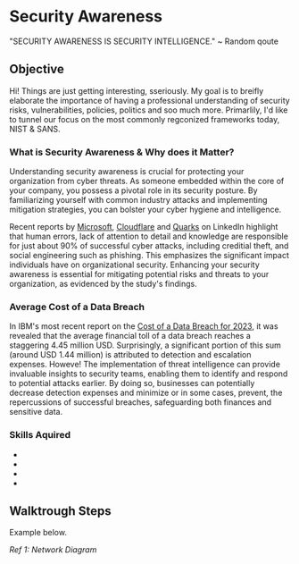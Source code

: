 # Security Awareness
 "SECURITY AWARENESS IS SECURITY INTELLIGENCE." ~ Random qoute

## Objective

Hi! Things are just getting interesting, sseriously. My goal is to breifly elaborate the importance of having a professional understanding of security risks, vulnerabilities, policies, politics and soo much more. Primarlily, I'd like to tunnel our focus on the most commonly regconized frameworks today, NIST & SANS.

### What is Security Awareness & Why does it Matter?

Understanding security awareness is crucial for protecting your organization from cyber threats. As someone embedded within the core of your company, you possess a pivotal role in its security posture. By familiarizing yourself with common industry attacks and implementing mitigation strategies, you can bolster your cyber hygiene and intelligence.

Recent reports by <a href="https://www.microsoft.com/en-us/edge/learning-center/common-threats-online-security?form=MA13I2/blob/main/README.md">Microsoft</a>, <a href="https://blog.cloudflare.com/2023-phishing-report/blob/main/README.md">Cloudflare</a> and <a href="https://www.linkedin.com/pulse/role-human-error-successful-cyber-security//blob/main/README.md">Quarks</a> on LinkedIn highlight that human errors, lack of attention to detail and knowledge are responsible for just about 90% of successful cyber attacks, including creditial theft, and social engineering such as phishing. This emphasizes the significant impact individuals have on organizational security. Enhancing your security awareness is essential for mitigating potential risks and threats to your organization, as evidenced by the study's findings.

### Average Cost of a Data Breach

In IBM's most recent report on the <a href="https://www.ibm.com/reports/data-breach/blob/main/README.md">Cost of a Data Breach for 2023</a>, it was revealed that the average financial toll of a data breach reaches a staggering 4.45 million USD. Surprisingly, a significant portion of this sum (around USD 1.44 million) is attributed to detection and escalation expenses. Howeve! The implementation of threat intelligence can provide invaluable insights to security teams, enabling them to identify and respond to potential attacks earlier. By doing so, businesses can potentially decrease detection expenses and minimize or in some cases, prevent, the repercussions of successful breaches, safeguarding both finances and sensitive data.

### Skills Aquired

- 
- 
- 
- 


## Walktrough Steps

Example below.

*Ref 1: Network Diagram*
